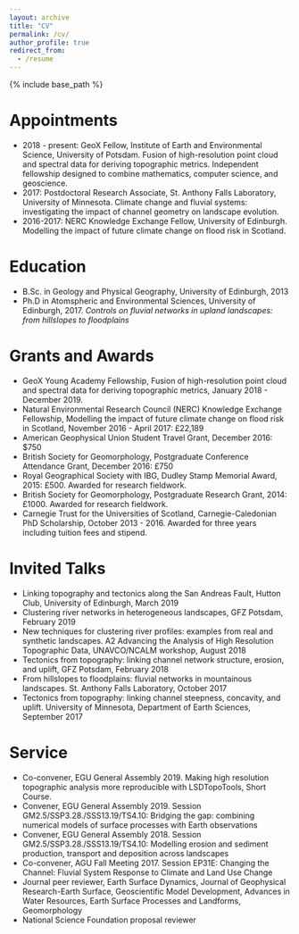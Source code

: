 ```yaml
---
layout: archive
title: "CV"
permalink: /cv/
author_profile: true
redirect_from:
  - /resume
---
```


{% include base_path %}

Appointments
======
* 2018 - present: GeoX Fellow, Institute of Earth and Environmental Science, University of Potsdam. Fusion of
high-resolution point cloud and spectral data for deriving topographic metrics.
Independent fellowship designed to combine mathematics, computer science, and geoscience.
* 2017: Postdoctoral Research Associate, St. Anthony Falls Laboratory, University of Minnesota. Climate change
and fluvial systems: investigating the impact of channel geometry on landscape evolution.
* 2016-2017: NERC Knowledge Exchange Fellow, University of Edinburgh. Modelling the impact of future climate
change on flood risk in Scotland.


Education
======
* B.Sc. in Geology and Physical Geography, University of Edinburgh, 2013
* Ph.D in Atomspheric and Environmental Sciences, University of Edinburgh, 2017. _Controls on fluvial networks in upland landscapes: from hillslopes to floodplains_

Grants and Awards
======
* GeoX Young Academy Fellowship, Fusion of high-resolution point cloud and spectral data for deriving
topographic metrics, January 2018 - December 2019.
* Natural Environmental Research Council (NERC) Knowledge Exchange Fellowship, Modelling the impact
of future climate change on flood risk in Scotland, November 2016 - April 2017: £22,189
* American Geophysical Union Student Travel Grant, December 2016: $750
* British Society for Geomorphology, Postgraduate Conference Attendance Grant, December 2016: £750
* Royal Geographical Society with IBG, Dudley Stamp Memorial Award, 2015: £500. Awarded for research
fieldwork.
* British Society for Geomorphology, Postgraduate Research Grant, 2014: £1000. Awarded for research
fieldwork.
* Carnegie Trust for the Universities of Scotland, Carnegie-Caledonian PhD Scholarship, October 2013 - 2016. Awarded for three years including tuition fees and stipend.

Invited Talks
======
* Linking topography and tectonics along the San Andreas Fault, Hutton Club, University of Edinburgh, March 2019
* Clustering river networks in heterogeneous landscapes, GFZ Potsdam, February 2019
* New techniques for clustering river profiles: examples from real and synthetic landscapes. A2 Advancing the Analysis of High Resolution Topographic Data, UNAVCO/NCALM workshop, August 2018
* Tectonics from topography: linking channel network structure, erosion, and uplift, GFZ Potsdam, February 2018
* From hillslopes to floodplains: fluvial networks in mountainous landscapes. St. Anthony Falls Laboratory, October 2017
* Tectonics from topography: linking channel steepness, concavity, and uplift. University of Minnesota, Department of Earth Sciences, September 2017

Service
======
* Co-convener, EGU General Assembly 2019. Making high resolution topographic analysis more reproducible with LSDTopoTools, Short Course.
* Convener, EGU General Assembly 2019. Session GM2.5/SSP3.28./SSS13.19/TS4.10: Bridging the gap: combining numerical models of surface processes with Earth observations
* Convener, EGU General Assembly 2018. Session GM2.5/SSP3.28./SSS13.19/TS4.10: Modelling erosion
and sediment production, transport and deposition across landscapes
* Co-convener, AGU Fall Meeting 2017. Session EP31E: Changing the Channel: Fluvial System Response
to Climate and Land Use Change
* Journal peer reviewer, Earth Surface Dynamics, Journal of Geophysical Research-Earth Surface, Geoscientific Model Development, Advances in Water Resources, Earth Surface Processes and Landforms, Geomorphology
* National Science Foundation proposal reviewer

